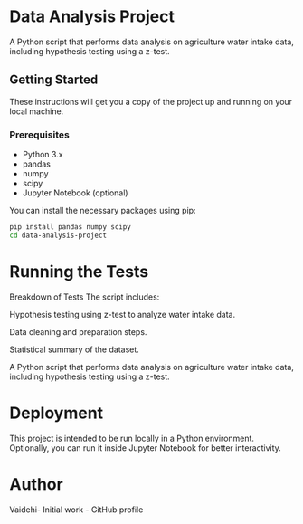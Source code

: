 # Data Analysis Project

A Python script that performs data analysis on agriculture water intake data, including hypothesis testing using a z-test.

## Getting Started

These instructions will get you a copy of the project up and running on your local machine.

### Prerequisites

- Python 3.x
- pandas
- numpy
- scipy
- Jupyter Notebook (optional)

You can install the necessary packages using pip:

```bash
pip install pandas numpy scipy
cd data-analysis-project
```

# Running the Tests
Breakdown of Tests
The script includes:

Hypothesis testing using z-test to analyze water intake data.

Data cleaning and preparation steps.

Statistical summary of the dataset.

A Python script that performs data analysis on agriculture water intake data, including hypothesis testing using a z-test.

# Deployment
This project is intended to be run locally in a Python environment. Optionally, you can run it inside Jupyter Notebook for better interactivity.

# Author
Vaidehi- Initial work -  GitHub profile
